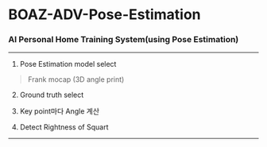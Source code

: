 # BOAZ-ADV-Pose-Estimation
### AI Personal Home Training System(using Pose Estimation)

-----

1. Pose Estimation model select 
> Frank mocap (3D angle print)   

2. Ground truth select

3. Key point마다 Angle 계산

4. Detect Rightness of Squart

----
